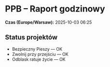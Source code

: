 # PPB – Raport godzinowy
**Czas (Europe/Warsaw):** 2025-10-03 06:25

## Status projektów
- Bezpieczny Pieszy — OK
- Zwolnij przy przejściu — OK
- Odblask ratuje życie — OK

